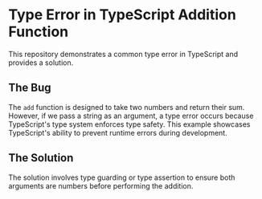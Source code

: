 # Type Error in TypeScript Addition Function

This repository demonstrates a common type error in TypeScript and provides a solution.

## The Bug
The `add` function is designed to take two numbers and return their sum. However, if we pass a string as an argument, a type error occurs because TypeScript's type system enforces type safety.  This example showcases TypeScript's ability to prevent runtime errors during development.

## The Solution
The solution involves type guarding or type assertion to ensure both arguments are numbers before performing the addition.